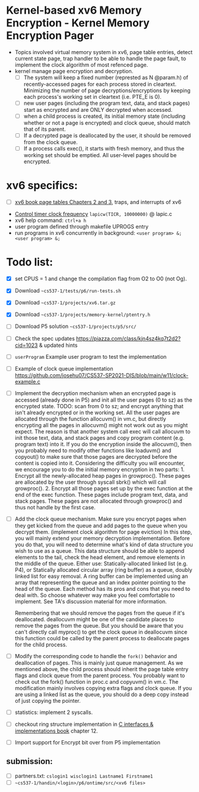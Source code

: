 # Kernel-based xv6 Memory Encryption - Kernel Memory Encryption Pager
- Topics involved virtual memory system in xv6, page table entries, detect current state page, trap handler to be able to handle the page fault, to implement the clock algorithm of most refenced page.
- kernel manage page encryption and decryption.
  - [ ] The system will keep a fixed number (represted as N @param.h) of recently-accessed pages for each process stored in cleartext. Minimizing the number of page decryptions/encryptions by keeping each process's working set in cleartext (i.e. PTE_E is 0).
  - [ ] new user pages (including the program text, data, and stack pages) start as encrypted and are ONLY decrypted when accessed.
  - [ ] when a child process is created, its initial memory state (including whether or not a page is encrypted) and clock queue, should match that of its parent.
  - [ ] If a decrypted page is deallocated by the user, it should be removed from the clock queue.
  - [ ] If a process calls exec(), it starts with fresh memory, and thus the working set should be emptied.  All user-level pages should be encrypted.

# xv6 specifics: 
- [ ] [xv6 book page tables Chapters 2 and 3](https://pdos.csail.mit.edu/6.828/2018/xv6/book-rev11.pdf), traps, and interrupts of xv6

- [Control timer clock frequency](https://stackoverflow.com/questions/59276602/how-to-modify-process-preemption-policies-like-rr-time-slices-in-xv6) `lapicw(TICR, 10000000)` @ lapic.c
- xv6 help command: `ctrl+a h`
- user program defined through makefile UPROGS entry
- run programs in xv6 concurrently in background: `<user program> &; <user program> &;`

# Todo list:
- [x] set CPUS = 1 and change the compilation flag from O2 to O0 (not Og).
- [x] Download `~cs537-1/tests/p6/run-tests.sh`
- [x] Download `~cs537-1/projects/xv6.tar.gz`
- [x] Download `~cs537-1/projects/memory-kernel/ptentry.h`
- [ ] Download P5 solution `~cs537-1/projects/p5/src/`
- [ ] Check the spec updates https://piazza.com/class/kjn4sz4kq7t2d2?cid=1023 & updated hints
- [ ] `userProgram` Example user program to test the implementation
- [ ] Example of clock queue implementation https://github.com/josehu07/CS537-SP2021-DIS/blob/main/w11/clock-example.c

- [ ] Implement the decryption mechanism when an encrypted page is accessed (already done in P5) and init all the user pages (0 to sz) as the encrypted state. 
    TODO: scan from 0 to sz; and encrypt anything that isn't already encrypted or in the working set. 
    All the user pages are allocated through the function allocuvm() in vm.c, but directly encrypting all the pages in allocuvm() might not work out as you might expect. The reason is that another system call exec will call allocuvm to init those text, data, and stack pages and copy program content (e.g. program text) into it. If you do the encryption inside the allocuvm(), then you probably need to modify other functions like loaduvm() and copyout() to make sure that those pages are decrypted before the content is copied into it. Considering the difficulty you will encounter, we encourage you to do the initial memory encryption in two parts:
      1. Encrypt all the newly-allocated heap pages in growproc(). These pages are allocated by the user through syscall sbrk() which will call growproc().
      2. Encrypt all those pages set up by the exec function at the end of the exec function. These pages include program text, data, and stack pages. These pages are not allocated through growproc() and thus not handle by the first case.

- [ ] Add the clock queue mechanism. Make sure you encrypt pages when they get kicked from the queue and add pages to the queue when you decrypt them. (implement clock algorithm for page eviction) 
    In this step, you will mainly extend your memory decryption implementation. Before you do that, you will need to determine what's kind of data structure you wish to use as a queue. This data structure should be able to append elements to the tail, check the head element, and remove elements in the middle of the queue. 
        Either use: Statically-allocated linked list (e.g. P4), or Statically allocated circular array (ring buffer) as a queue, doubly linked list for easy removal. A ring buffer can be implemented using an array that representing the queue and an index pointer pointing to the head of the queue. Each method has its pros and cons that you need to deal with. So choose whatever way make you feel comfortable to implement. See TA's discussion material for more information.

    Remembering that we should remove the pages from the queue if it's deallocated. deallocuvm might be one of the candidate places to remove the pages from the queue. But you should be aware that you can't directly call myproc() to get the clock queue in deallocuvm since this function could be called by the parent process to deallocate pages for the child process. 

- [ ] Modify the corresponding code to handle the `fork()` behavior and deallocation of pages. This is mainly just queue management. 
    As we mentioned above, the child process should inherit the page table entry flags and clock queue from the parent process. You probably want to check out the fork() function in proc.c and copyuvm() in vm.c. The modification mainly involves copying extra flags and clock queue. If you are using a linked list as the queue, you should do a deep copy instead of just copying the pointer.

- [ ] statistics: implement 2 syscalls.
- [ ] checkout ring structure implementation in [C interfaces & implementations book](http://www.r-5.org/files/books/computers/languages/c/mod/David_R_Hanson-C_Interfaces_and_Implementations-EN.pdf) chapter 12.
- [ ] Import support for Encrypt bit over from P5 implementation

## submission: 
- [ ] partners.txt: `cslogin1 wisclogin1 Lastname1 Firstname1`
- [ ] `~cs537-1/handin/<login>/p6/ontime/src/<xv6 files>`